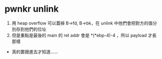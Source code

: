 # pwnkr unlink
1. 用 heap overflow 可以蓋掉 B->fd, B->bk，在 unlink 中他們會把對方的值分別存到他們的位址
2. 但是重點是最後的 main 的 ret addr 會是 *(*ebp-4)-4 ，所以 payload 才長那樣

* 真的要跟進去才知道......
